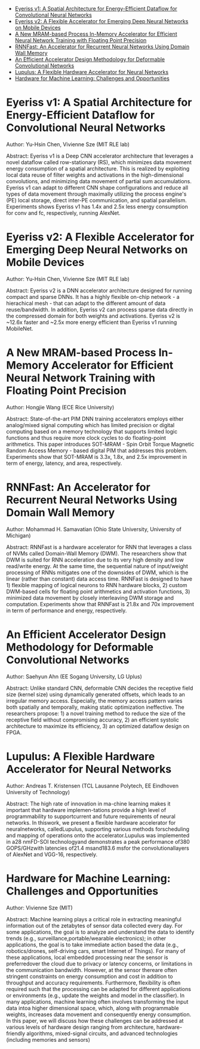 - [Eyeriss v1: A Spatial Architecture for Energy-Efficient Dataflow for Convolutional Neural Networks](#eyeriss-v1-a-spatial-architecture-for-energy-efficient-dataflow-for-convolutional-neural-networks)
- [Eyeriss v2: A Flexible Accelerator for Emerging Deep Neural Networks on Mobile Devices](#eyeriss-v2-a-flexible-accelerator-for-emerging-deep-neural-networks-on-mobile-devices)
- [A New MRAM-based Process In-Memory Accelerator for Efficient Neural Network Training with Floating Point Precision](#a-new-mram-based-process-in-memory-accelerator-for-efficient-neural-network-training-with-floating-point-precision)
- [RNNFast: An Accelerator for Recurrent Neural Networks Using Domain Wall Memory](#rnnfast-an-accelerator-for-recurrent-neural-networks-using-domain-wall-memory)
- [An Efficient Accelerator Design Methodology for Deformable Convolutional Networks](#an-efficient-accelerator-design-methodology-for-deformable-convolutional-networks)
- [Lupulus: A Flexible Hardware Accelerator for Neural Networks](#lupulus-a-flexible-hardware-accelerator-for-neural-networks)
- [Hardware for Machine Learning: Challenges and Opportunities](#hardware-for-machine-learning-challenges-and-opportunities)

# Eyeriss v1: A Spatial Architecture for Energy-Efficient Dataflow for Convolutional Neural Networks

Author: Yu-Hsin Chen, Vivienne Sze (MIT RLE lab)

Abstract: Eyeriss v1 is a Deep CNN accelerator architecture that leverages a
novel dataflow called row-stationary (RS), which minimizes data movement energy
consumption of a spatial architecture. This is realized by exploiting local data
reuse of filter weights and activations in the high-dimensional convolutions,
and minimizing data movement of partial sum accumulations. Eyeriss v1 can adapt
to different CNN shape configurations and reduce all types of data movement
through maximally utilizing the process engine's (PE) local storage, direct
inter-PE communication, and spatial parallelism. Experiments shows Eyeriss v1
has 1.4x and 2.5x less energy consumption for conv and fc, respectively, running
AlexNet.

# Eyeriss v2: A Flexible Accelerator for Emerging Deep Neural Networks on Mobile Devices

Author: Yu-Hsin Chen, Vivienne Sze (MIT RLE lab)

Abstract: Eyeriss v2 is a DNN accelerator architecture designed for running
compact and sparse DNNs. It has a highly flexible on-chip network - a
hierachical mesh - that can adapt to the different amount of data
reuse/bandwidth. In addition, Eyeriss v2 can process sparse data directly in the
compressed domain for both weights and activations. Eyeriss v2 is ~12.6x faster
and ~2.5x more energy efficient than Eyeriss v1 running MobileNet.

# A New MRAM-based Process In-Memory Accelerator for Efficient Neural Network Training with Floating Point Precision

Author: Hongjie Wang (ECE Rice University)

Abstract: State-of-the-art PIM DNN training accelerators employs either
analog/mixed signal computing which has limited precision or digital computing
based on a memory technology that supports limited logic functions and thus
require more clock cycles to do floating-point arithmetics. This paper
introduces SOT-MRAM - Spin Orbit Torque Magnetic Random Access Memory - based
digital PIM that addresses this problem. Experiments show that SOT-MRAM is 3.3x,
1.8x, and 2.5x improvement in term of energy, latency, and area, respectively.

# RNNFast: An Accelerator for Recurrent Neural Networks Using Domain Wall Memory

Author: Mohammad H. Samavatian (Ohio State University, University of Michigan)

Abstract: RNNFast is a hardware accelerator for RNN that leverages a class of
NVMs called Domain-Wall Memory (DWM). The researchers show that DWM is suited
for RNN acceleration due to its very high density and low read/write energy. At
the same time, the sequential nature of input/weight processing of RNNs
mitigates one of the downsides of DWM, which is the linear (rather than
constant) data access time. RNNFast is designed to have 1) flexible mapping of
logical neurons to RNN hardware blocks, 2) custom DWM-based cells for floating
point arithmetics and activation functions, 3) minimized data movement by
closely interleaving DWM storage and computation. Experiments show that RNNFast
is 21.8x and 70x improvement in term of performance and energy, respectively.

# An Efficient Accelerator Design Methodology for Deformable Convolutional Networks

Author: Saehyun Ahn (EE Sogang University, LG Uplus)

Abstract: Unlike standard CNN, deformable CNN decides the receptive field size
(kernel size) using dynamically generated offsets, which leads to an irregular
memory access. Especially, the memory access pattern varies both spatially and
temporally, making static optimization ineffective. The researchers propose: 1)
a novel training method to reduce the size of the receptive field without
compromising accuracy, 2) an efficient systolic architecture to maximize its
efficiency, 3) an optimized dataflow design on FPGA.

# Lupulus: A Flexible Hardware Accelerator for Neural Networks

Author: Andreas T. Kristensen (TCL Lausanne Polytech, EE Eindhoven University of
Technology)

Abstract: The high rate of innovation in ma-chine learning makes it important
that hardware implemen-tations provide a high level of programmability to
supportcurrent and future requirements of neural networks. In thiswork, we
present a flexible hardware accelerator for neuralnetworks, calledLupulus,
supporting various methods forscheduling and mapping of operations onto the
accelerator.Lupulus was implemented in a28 nmFD-SOI technologyand demonstrates a
peak performance of380 GOPS/GHzwith latencies of21.4 msand183.6 msfor the
convolutionallayers of AlexNet and VGG-16, respectively.

# Hardware for Machine Learning: Challenges and Opportunities

Author: Vivienne Sze (MIT)

Abstract: Machine learning plays a critical role in extracting meaningful
information out of the zetabytes of sensor data collected every day. For some
applications, the goal is to analyze and understand the data to identify trends
(e.g., surveillance,portable/wearable electronics); in other applications, the
goal is to take immediate action based the data (e.g., robotics/drones,
self-driving cars, smart Internet of Things). For many of these applications,
local embedded processing near the sensor is preferredover the cloud due to
privacy or latency concerns, or limitations in the communication bandwidth.
However, at the sensor thereare often stringent constraints on energy
consumption and cost in addition to throughput and accuracy requirements.
Furthermore, flexibility is often required such that the processing can be
adapted for different applications or environments (e.g., update the weights and
model in the classifier). In many applications, machine learning often involves
transforming the input data intoa higher dimensional space, which, along with
programmable weights, increases data movement and consequently energy
consumption. In this paper, we will discuss how these challenges can be
addressed at various levels of hardware design ranging from architecture,
hardware-friendly algorithms, mixed-signal circuits, and advanced technologies
(including memories and sensors)
